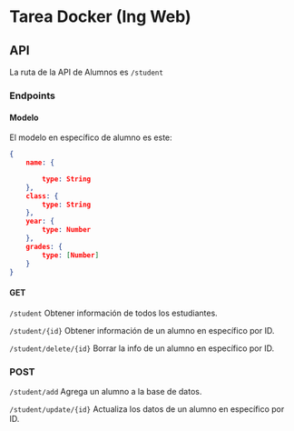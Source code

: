 # Tarea Docker (Ing Web)

## API

La ruta de la API de Alumnos es `/student` 

### Endpoints

#### Modelo 

El modelo en específico de alumno es este:

```JSON
{
    name: {

        type: String
    },
    class: {
        type: String
    },  
    year: {
        type: Number
    },
    grades: {
        type: [Number]
    }
}
``` 

#### GET

`/student` Obtener información de todos los estudiantes.

`/student/{id}` Obtener información de un alumno en específico por ID.

`/student/delete/{id}` Borrar la info de un alumno en específico por ID.

### POST

`/student/add` Agrega un alumno a la base de datos.

`/student/update/{id}` Actualiza los datos de un alumno en específico por ID.